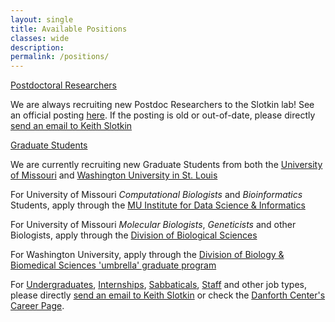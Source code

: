 ```yaml
---
layout: single
title: Available Positions
classes: wide
description:
permalink: /positions/
---
```


<u>Postdoctoral Researchers</u>

We are always recruiting new Postdoc Researchers to the Slotkin lab! See an official posting [here](https://www.danforthcenter.org/careers/).
If the posting is old or out-of-date, please directly [send an email to Keith Slotkin](mailto:kslotkin@danforthcenter.org) 

<u>Graduate Students</u>

We are currently recruiting new Graduate Students from both the [University of Missouri](https://missouri.edu) and [Washington University in St. Louis](https://wustl.edu)

For University of Missouri <i>Computational Biologists</i> and <i>Bioinformatics</i> Students, apply through the [MU Institute for Data Science & Informatics](https://muidsi.missouri.edu)

For University of Missouri <i>Molecular Biologists</i>, <i>Geneticists</i> and other Biologists, apply through the [Division of Biological Sciences](https://biology.missouri.edu/index.php/grad-program)

For Washington University, apply through the [Division of Biology & Biomedical Sciences 'umbrella' graduate program](https://dbbs.wustl.edu/Pages/index.aspx) 

For <u>Undergraduates</u>, <u>Internships</u>, <u>Sabbaticals</u>, <u>Staff</u> and other job types, please directly [send an email to Keith Slotkin](mailto:kslotkin@danforthcenter.org) or check the [Danforth Center's Career Page](https://www.danforthcenter.org/careers/).

